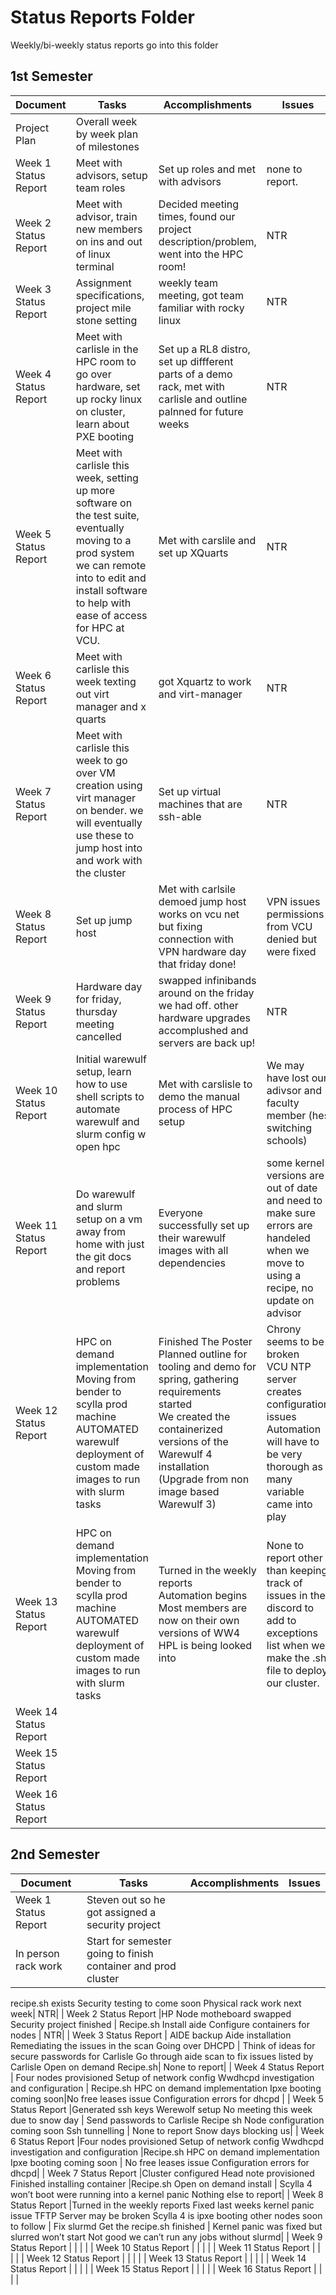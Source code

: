 # Status Reports Folder
Weekly/bi-weekly status reports go into this folder

## 1st Semester

| Document | Tasks | Accomplishments | Issues |
|---|---|---|---|
| Project Plan | Overall week by week plan of milestones | | |
| Week 1 Status Report |Meet with advisors, setup team roles | Set up roles and met with advisors| none to report.|
| Week 2 Status Report |Meet with advisor, train new members on ins and out of linux terminal | Decided meeting times, found our project description/problem, went into the HPC room! |NTR |
| Week 3 Status Report |Assignment specifications, project mile stone setting | weekly team meeting, got team familiar with rocky linux|NTR |
| Week 4 Status Report |Meet with carlisle in the HPC room to go over hardware, set up rocky linux on cluster, learn about PXE booting | Set up a RL8 distro, set up diffferent parts of a demo rack, met with carlisle and outline palnned for future weeks | NTR|
| Week 5 Status Report | Meet with carlisle this week, setting up more software on the test suite, eventually moving to a prod system we can remote into to edit and install software to help with ease of access for HPC at VCU.| Met with carslile and set up XQuarts | NTR|
| Week 6 Status Report | Meet with carlisle this week texting out virt manager and x quarts| got Xquartz to work and virt-manager  | NTR |
| Week 7 Status Report |Meet with carlisle this week to go over VM creation using virt manager on bender. we will eventually use these to jump host into and work with the cluster | Set up virtual machines that are ssh-able| NTR |
| Week 8 Status Report | Set up jump host| Met with carlsile demoed jump host works on vcu net but fixing connection with VPN hardware day that friday done!| VPN issues permissions from VCU denied but were fixed|
| Week 9 Status Report | Hardware day for friday, thursday meeting cancelled| swapped infinibands around on the friday we had off. other hardware upgrades accomplushed and servers are back up!| NTR |
| Week 10 Status Report |Initial warewulf setup, learn how to use shell scripts to automate warewulf and slurm config w open hpc |Met with carslisle to demo the manual process of HPC setup | We may have lost our adivsor and faculty member (hes switching schools)|
| Week 11 Status Report |Do warewulf and slurm setup on a vm away from home with just the git docs and report problems | Everyone successfully set up their warewulf images with all dependencies|some kernel versions are out of date and need to make sure errors are handeled when we move to using a recipe, no update on advisor|
| Week 12 Status Report | HPC on demand implementation<br>Moving from bender to scylla prod machine<br>AUTOMATED warewulf deployment of custom made images to run with slurm tasks | Finished The Poster<br>Planned outline for tooling and demo for spring, gathering requirements started<br>We created the containerized versions of the Warewulf 4 installation (Upgrade from non image based Warewulf 3) | Chrony seems to be broken<br>VCU NTP server creates configuration issues<br>Automation will have to be very thorough as many variable came into play |
| Week 13 Status Report | HPC on demand implementation<br>Moving from bender to scylla prod machine<br>AUTOMATED warewulf deployment of custom made images to run with slurm tasks | Turned in the weekly reports<br>Automation begins<br>Most members are now on their own versions of WW4<br>HPL is being looked into | None to report other than keeping track of issues in the discord to add to exceptions list when we make the .sh file to deploy our cluster.|
| Week 14 Status Report | | | |
| Week 15 Status Report | | | |
| Week 16 Status Report | | | |

## 2nd Semester

| Document | Tasks | Accomplishments| Issues |
|---|---|---|---|
| Week 1 Status Report | Steven out so he got assigned a security project
In person rack work| Start for semester going to finish container and prod cluster
recipe.sh exists
Security testing to come soon
Physical rack work next week| NTR|
| Week 2 Status Report |HP Node motheboard swapped
Security project finished
 | Recipe.sh
Install aide
Configure containers for nodes
| NTR|
| Week 3 Status Report |
AIDE backup
Aide installation
Remediating the issues in the scan
Going over DHCPD | Think of ideas for secure passwords for Carlisle
Go through aide scan to fix issues listed by Carlisle
Open on demand
Recipe.sh| None to report|
| Week 4 Status Report | Four nodes provisioned
Setup of network config
Wwdhcpd investigation and configuration
| Recipe.sh
HPC on demand implementation
Ipxe booting coming soon|No free leases issue
Configuration errors for dhcpd |
| Week 5 Status Report |Generated ssh keys
Werewolf setup
No meeting this week due to snow day
 | Send passwords to Carlisle
Recipe sh
Node configuration coming soon
Ssh tunnelling
| None to report
Snow days blocking us|
| Week 6 Status Report |Four nodes provisioned
Setup of network config
Wwdhcpd investigation and configuration
 |Recipe.sh
HPC on demand implementation
Ipxe booting coming soon | No free leases issue
Configuration errors for dhcpd|
| Week 7 Status Report |Cluster configured
Head note provisioned
Finished installing container
 |Recipe.sh
Open on demand install
 | Scylla 4 won’t boot were running into a kernel panic
Nothing else to report|
| Week 8 Status Report |Turned in the weekly reports
Fixed last weeks kernel panic issue
TFTP Server may be broken
Scylla 4 is ipxe booting other nodes soon to follow
 | Fix slurmd
Get the recipe.sh finished
| Kernel panic was fixed but slurred won’t start
Not good we can’t run any jobs without slurmd|
| Week 9 Status Report | | | |
| Week 10 Status Report | | | |
| Week 11 Status Report | | | |
| Week 12 Status Report | | | |
| Week 13 Status Report | | | |
| Week 14 Status Report | | | |
| Week 15 Status Report | | | |
| Week 16 Status Report | | | |
